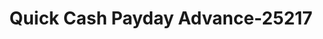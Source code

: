 ---
f_zip-code: 97355
f_state-code: OR
title: Quick Cash Payday Advance-25217
f_phone: 541-259-6669
f_city-only: Lebanon
f_address: 1133 South Main Street Lebanon
f_location-unique-id: '25217'
slug: quick-cash-payday-advance-25217
updated-on: '2024-05-30T13:46:58.046Z'
created-on: '2024-05-30T13:36:59.803Z'
published-on: '2024-05-30T13:54:32.469Z'
f_city-state: cms/city/lebanon-or.md
f_company: cms/company/quick-cash-payday-advance.md
f_state: cms/state/oregon.md
layout: '[payday-loan].html'
tags: payday-loan
---